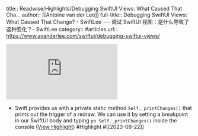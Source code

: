 title:: Readwise/Highlights/Debugging SwiftUI Views: What Caused That Cha...
author:: [[Antoine van der Lee]]
full-title:: Debugging SwiftUI Views: What Caused That Change? - SwiftLee --- 调试 SwiftUI 视图：是什么导致了这种变化？- SwiftLee
category:: #articles
url:: https://www.avanderlee.com/swiftui/debugging-swiftui-views/

![](https://readwise-assets.s3.amazonaws.com/media/uploaded_book_covers/profile_182549/imagegenerator_iB2dNJV.php)
- Swift provides us with a private static method `Self._printChanges()` that prints out the trigger of a redraw. We can use it by setting a breakpoint in our SwiftUI body and typing `po Self._printChanges()` inside the console ([View Highlight](https://read.readwise.io/read/01haypg1v47gc6yc33v6j1k7ht)) #Highlight #[[2023-09-22]]